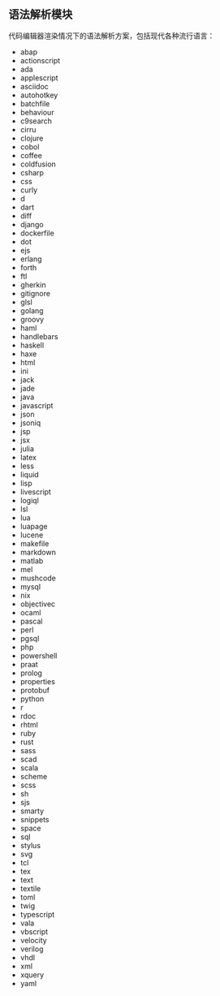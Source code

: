 ## 语法解析模块

代码编辑器渲染情况下的语法解析方案，包括现代各种流行语言：
* abap
* actionscript
* ada
* applescript
* asciidoc
* autohotkey
* batchfile
* behaviour
* c9search
* cirru
* clojure
* cobol
* coffee
* coldfusion
* csharp
* css
* curly
* d
* dart
* diff
* django
* dockerfile
* dot
* ejs
* erlang
* forth
* ftl
* gherkin
* gitignore
* glsl
* golang
* groovy
* haml
* handlebars
* haskell
* haxe
* html
* ini
* jack
* jade
* java
* javascript
* json
* jsoniq
* jsp
* jsx
* julia
* latex
* less
* liquid
* lisp
* livescript
* logiql
* lsl
* lua
* luapage
* lucene
* makefile
* markdown
* matlab
* mel
* mushcode
* mysql
* nix
* objectivec
* ocaml
* pascal
* perl
* pgsql
* php
* powershell
* praat
* prolog
* properties
* protobuf
* python
* r
* rdoc
* rhtml
* ruby
* rust
* sass
* scad
* scala
* scheme
* scss
* sh
* sjs
* smarty
* snippets
* space
* sql
* stylus
* svg
* tcl
* tex
* text
* textile
* toml
* twig
* typescript
* vala
* vbscript
* velocity
* verilog
* vhdl
* xml
* xquery
* yaml
